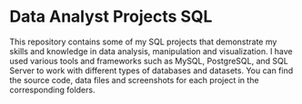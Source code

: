 # Data Analyst Projects SQL

This repository contains some of my SQL projects that demonstrate my skills and knowledge in data analysis, manipulation and visualization. I have used various tools and frameworks such as MySQL, PostgreSQL, and SQL Server to work with different types of databases and datasets. You can find the source code, data files and screenshots for each project in the corresponding folders. 
